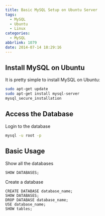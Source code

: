 ```yaml
---
title: Basic MySQL Setup on Ubuntu Server
tags:
  - MySQL
  - Ubuntu
  - Linux
categories:
  - MySQL
abbrlink: 1079
date: 2014-07-14 18:29:16
---
```


## Install MySQL on Ubuntu

It is pretty simple to install MySQL on Ubuntu:

```bash
sudo apt-get update
sudo apt-get install mysql-server
mysql_secure_installation
```

## Access the Database

Login to the database

```bash
mysql -u root -p
```

## Basic Usage

Show all the databases

```mysql
SHOW DATABASES;
```

Create a database

```mysql
CREATE DATABASE database_name;
SHOW DATABASES;
DROP DATABASE database_name;
USE database_name;
SHOW tables;
```
